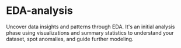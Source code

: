 # EDA-analysis
Uncover data insights and patterns through EDA. It's an initial analysis phase using visualizations and summary statistics to understand your dataset, spot anomalies, and guide further modeling. 
